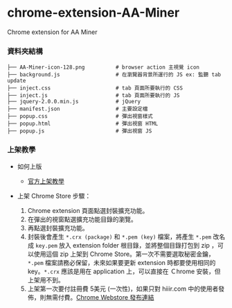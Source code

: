 # chrome-extension-AA-Miner
Chrome extension for AA Miner

### 資料夾結構

```
├── AA-Miner-icon-128.png          # browser action 主視覺 icon
├── background.js                  # 在瀏覽器背景所運行的 JS ex: 監聽 tab update
├── inject.css                     # tab 頁面所要執行的 CSS
├── inject.js                      # tab 頁面所要執行的 JS
├── jquery-2.0.0.min.js            # jQuery
├── manifest.json                  # 主要設定檔
├── popup.css                      # 彈出視窗樣式
├── popup.html                     # 彈出視窗 HTML
├── popup.js                       # 彈出視窗 JS

```


### 上架教學

* 如何上版
    * [官方上架教學](https://developer.chrome.com/webstore/get_started_simple)  


* 上架 Chrome Store 步驟：
    1. Chrome extension 頁面點選封裝擴充功能。
    2. 在彈出的視窗點選擴充功能目錄的瀏覽。
    3. 再點選封裝擴充功能。
    4. 封裝後會產生 `*.crx (package)` 和 `*.pem (key)` 檔案，將產生 `*.pem` 改名成 `key.pem` 放入 extension folder 根目錄，並將整個目錄打包到 zip ，可以使用這個 zip 上架到 Chrome Store。第一次不需要選取秘密金鑰，`*.pem` 檔案請務必保留，未來如果要更新 extension 時都要使用相同的 key。`*.crx` 應該是用在 application 上，可以直接在 Ｃhrome 安裝，但上架用不到。
    5. 上架第一次要付註冊費 5美元 (一次性)，如果只對 hiiir.com 中的使用者發佈，則無需付費。[Chrome Webstore 發布連結](https://chrome.google.com/webstore/developer/dashboard)